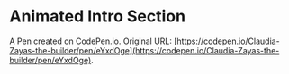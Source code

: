 # Animated Intro Section

A Pen created on CodePen.io. Original URL: [https://codepen.io/Claudia-Zayas-the-builder/pen/eYxdOge](https://codepen.io/Claudia-Zayas-the-builder/pen/eYxdOge).

